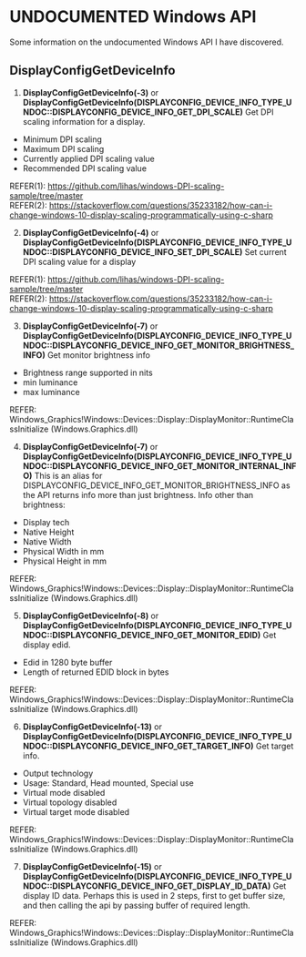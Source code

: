 # UNDOCUMENTED Windows API

Some information on the undocumented Windows API I have discovered.

## DisplayConfigGetDeviceInfo
1. **DisplayConfigGetDeviceInfo(-3)** or **DisplayConfigGetDeviceInfo(DISPLAYCONFIG_DEVICE_INFO_TYPE_UNDOC::DISPLAYCONFIG_DEVICE_INFO_GET_DPI_SCALE)**
Get DPI scaling information for a display.
  - Minimum DPI scaling
  - Maximum DPI scaling
  - Currently applied DPI scaling value
  - Recommended DPI scaling value

REFER(1): https://github.com/lihas/windows-DPI-scaling-sample/tree/master \
REFER(2): https://stackoverflow.com/questions/35233182/how-can-i-change-windows-10-display-scaling-programmatically-using-c-sharp

2. **DisplayConfigGetDeviceInfo(-4)** or **DisplayConfigGetDeviceInfo(DISPLAYCONFIG_DEVICE_INFO_TYPE_UNDOC::DISPLAYCONFIG_DEVICE_INFO_SET_DPI_SCALE)**
Set current DPI scaling value for a display

REFER(1): https://github.com/lihas/windows-DPI-scaling-sample/tree/master \
REFER(2): https://stackoverflow.com/questions/35233182/how-can-i-change-windows-10-display-scaling-programmatically-using-c-sharp

3. **DisplayConfigGetDeviceInfo(-7)** or **DisplayConfigGetDeviceInfo(DISPLAYCONFIG_DEVICE_INFO_TYPE_UNDOC::DISPLAYCONFIG_DEVICE_INFO_GET_MONITOR_BRIGHTNESS_INFO)**
Get monitor brightness info
  - Brightness range supported in nits
  - min luminance
  - max luminance

REFER: Windows_Graphics!Windows::Devices::Display::DisplayMonitor::RuntimeClassInitialize (Windows.Graphics.dll)


4. **DisplayConfigGetDeviceInfo(-7)** or **DisplayConfigGetDeviceInfo(DISPLAYCONFIG_DEVICE_INFO_TYPE_UNDOC::DISPLAYCONFIG_DEVICE_INFO_GET_MONITOR_INTERNAL_INFO)**
This is an alias for DISPLAYCONFIG_DEVICE_INFO_GET_MONITOR_BRIGHTNESS_INFO as the API returns info more than just brightness.
Info other than brightness:
  - Display tech
  - Native Height
  - Native Width
  - Physical Width in mm
  - Physical Height in mm

REFER: Windows_Graphics!Windows::Devices::Display::DisplayMonitor::RuntimeClassInitialize (Windows.Graphics.dll)


5. **DisplayConfigGetDeviceInfo(-8)** or **DisplayConfigGetDeviceInfo(DISPLAYCONFIG_DEVICE_INFO_TYPE_UNDOC::DISPLAYCONFIG_DEVICE_INFO_GET_MONITOR_EDID)**
Get display edid.
  - Edid in 1280 byte buffer
  - Length of returned EDID block in bytes

REFER: Windows_Graphics!Windows::Devices::Display::DisplayMonitor::RuntimeClassInitialize (Windows.Graphics.dll)


6. **DisplayConfigGetDeviceInfo(-13)** or **DisplayConfigGetDeviceInfo(DISPLAYCONFIG_DEVICE_INFO_TYPE_UNDOC::DISPLAYCONFIG_DEVICE_INFO_GET_TARGET_INFO)**
Get target info.
  - Output technology
  - Usage: Standard, Head mounted, Special use
  - Virtual mode disabled
  - Virtual topology disabled
  - Virtual target mode disabled

REFER: Windows_Graphics!Windows::Devices::Display::DisplayMonitor::RuntimeClassInitialize (Windows.Graphics.dll)

7. **DisplayConfigGetDeviceInfo(-15)** or **DisplayConfigGetDeviceInfo(DISPLAYCONFIG_DEVICE_INFO_TYPE_UNDOC::DISPLAYCONFIG_DEVICE_INFO_GET_DISPLAY_ID_DATA)**
Get display ID data.
Perhaps this is used in 2 steps, first to get buffer size, and then calling the api by passing buffer
of required length.

REFER: Windows_Graphics!Windows::Devices::Display::DisplayMonitor::RuntimeClassInitialize (Windows.Graphics.dll)